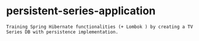 # persistent-series-application

    Training Spring Hibernate functionalities (+ Lombok ) by creating a TV Series DB with persistence implementation.
